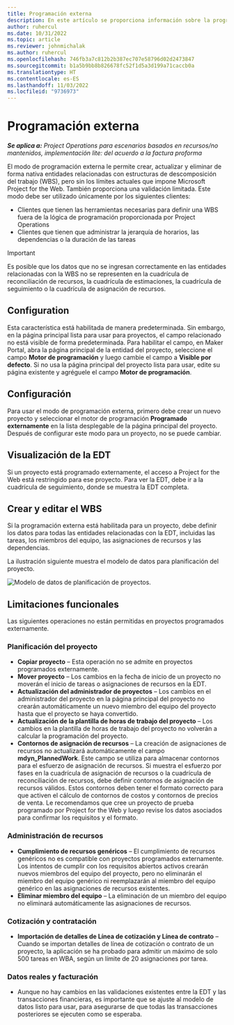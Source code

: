 ```yaml
---
title: Programación externa
description: En este artículo se proporciona información sobre la programación externa.
author: ruhercul
ms.date: 10/31/2022
ms.topic: article
ms.reviewer: johnmichalak
ms.author: ruhercul
ms.openlocfilehash: 746fb3a7c812b2b387ec707e58796d02d2473847
ms.sourcegitcommit: b1a5b9bb8b826678fc52f1d5a3d199a71caccb0a
ms.translationtype: HT
ms.contentlocale: es-ES
ms.lasthandoff: 11/03/2022
ms.locfileid: "9736973"
---
```

# <a name="external-scheduling"></a>Programación externa

_**Se aplica a:** Project Operations para escenarios basados en recursos/no mantenidos, implementación lite: del acuerdo a la factura proforma_

El modo de programación externa le permite crear, actualizar y eliminar de forma nativa entidades relacionadas con estructuras de descomposición del trabajo (WBS), pero sin los límites actuales que impone Microsoft Project for the Web. También proporciona una validación limitada. Este modo debe ser utilizado únicamente por los siguientes clientes:

- Clientes que tienen las herramientas necesarias para definir una WBS fuera de la lógica de programación proporcionada por Project Operations
- Clientes que tienen que administrar la jerarquía de horarios, las dependencias o la duración de las tareas

> [!IMPORTANT]
> Es posible que los datos que no se ingresan correctamente en las entidades relacionadas con la WBS no se representen en la cuadrícula de reconciliación de recursos, la cuadrícula de estimaciones, la cuadrícula de seguimiento o la cuadrícula de asignación de recursos.

## <a name="configuration"></a>Configuration

Esta característica está habilitada de manera predeterminada. Sin embargo, en la página principal lista para usar para proyectos, el campo relacionado no está visible de forma predeterminada. Para habilitar el campo, en Maker Portal, abra la página principal de la entidad del proyecto, seleccione el campo **Motor de programación** y luego cambie el campo a **Visible por defecto**. Si no usa la página principal del proyecto lista para usar, edite su página existente y agréguele el campo **Motor de programación**.

## <a name="settings"></a>Configuración

Para usar el modo de programación externa, primero debe crear un nuevo proyecto y seleccionar el motor de programación **Programado externamente** en la lista desplegable de la página principal del proyecto. Después de configurar este modo para un proyecto, no se puede cambiar.

## <a name="viewing-the-wbs"></a>Visualización de la EDT

Si un proyecto está programado externamente, el acceso a Project for the Web está restringido para ese proyecto. Para ver la EDT, debe ir a la cuadrícula de seguimiento, donde se muestra la EDT completa.

## <a name="creating-and-editing-the-wbs"></a>Crear y editar el WBS

Si la programación externa está habilitada para un proyecto, debe definir los datos para todas las entidades relacionadas con la EDT, incluidas las tareas, los miembros del equipo, las asignaciones de recursos y las dependencias.

La ilustración siguiente muestra el modelo de datos para planificación del proyecto.

![Modelo de datos de planificación de proyectos.](media/projectplanningdatamodel.png)

## <a name="functional-limitations"></a>Limitaciones funcionales

Las siguientes operaciones no están permitidas en proyectos programados externamente.

### <a name="project-planning"></a>Planificación del proyecto

- **Copiar proyecto** – Esta operación no se admite en proyectos programados externamente.
- **Mover proyecto** – Los cambios en la fecha de inicio de un proyecto no moverán el inicio de tareas o asignaciones de recursos en la EDT.
- **Actualización del administrador de proyectos** – Los cambios en el administrador del proyecto en la página principal del proyecto no crearán automáticamente un nuevo miembro del equipo del proyecto hasta que el proyecto se haya convertido.
- **Actualización de la plantilla de horas de trabajo del proyecto** – Los cambios en la plantilla de horas de trabajo del proyecto no volverán a calcular la programación del proyecto.
- **Contornos de asignación de recursos** – La creación de asignaciones de recursos no actualizará automáticamente el campo **mdyn\_PlannedWork**. Este campo se utiliza para almacenar contornos para el esfuerzo de asignación de recursos. Si muestra el esfuerzo por fases en la cuadrícula de asignación de recursos o la cuadrícula de reconciliación de recursos, debe definir contornos de asignación de recursos válidos. Estos contornos deben tener el formato correcto para que activen el cálculo de contornos de costos y contornos de precios de venta. Le recomendamos que cree un proyecto de prueba programado por Project for the Web y luego revise los datos asociados para confirmar los requisitos y el formato.

### <a name="resource-management"></a>Administración de recursos

- **Cumplimiento de recursos genéricos** – El cumplimiento de recursos genéricos no es compatible con proyectos programados externamente. Los intentos de cumplir con los requisitos abiertos activos crearán nuevos miembros del equipo del proyecto, pero no eliminarán el miembro del equipo genérico ni reemplazarán al miembro del equipo genérico en las asignaciones de recursos existentes.
- **Eliminar miembro del equipo** – La eliminación de un miembro del equipo no eliminará automáticamente las asignaciones de recursos.

### <a name="quoting-and-contracting"></a>Cotización y contratación

- **Importación de detalles de Línea de cotización y Línea de contrato** – Cuando se importan detalles de línea de cotización o contrato de un proyecto, la aplicación se ha probado para admitir un máximo de solo 500 tareas en WBA, según un límite de 20 asignaciones por tarea.

### <a name="actuals-and-invoicing"></a>Datos reales y facturación

- Aunque no hay cambios en las validaciones existentes entre la EDT y las transacciones financieras, es importante que se ajuste al modelo de datos listo para usar, para asegurarse de que todas las transacciones posteriores se ejecuten como se esperaba.
